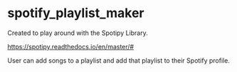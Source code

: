 # spotify_playlist_maker

Created to play around with the Spotipy Library.

https://spotipy.readthedocs.io/en/master/#

User can add songs to a playlist and add that playlist to their Spotify profile.
